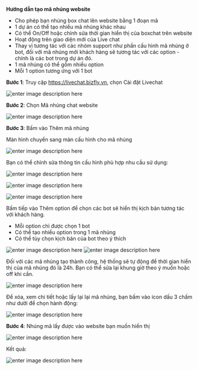 
**Hướng dẫn tạo mã nhúng website**

- Cho phép bạn nhúng box chat lên website bằng 1 đoạn mã 
- 1 dự án có thể tạo nhiều mã nhúng khác nhau 
- Có thể On/Off hoặc chỉnh sửa thời gian hiển thị của boxchat trên website
- Hoạt động trên giao diện mới của Live chat
- Thay vì tương tác với các nhóm support như phần cấu hình mã nhúng ở bot, đối với mã nhúng mới khách hàng sẽ tương tác với các option - chính là các bot trong dự án đó.
- 1 mã nhúng có thể gồm nhiều option
- Mỗi 1 option tương ứng với 1 bot

**Bước 1**: Truy cập https://livechat.bizfly.vn, chọn Cài đặt Livechat 

![enter image description here](https://static8.muarecdn.com/original/muare/images/2020/09/22/5735880_screenshot-11.jpg)

**Bước 2**: Chọn Mã nhúng chat website

![enter image description here](https://static8.muarecdn.com/original/muare/images/2020/09/22/5735905_13.jpg)

**Bước 3**: Bấm vào Thêm mã nhúng 

Màn hình chuyển sang màn cấu hình cho mã nhúng

![enter image description here](https://static8.muarecdn.com/original/muare/images/2020/09/22/5735910_14.jpg)

Bạn có thể chỉnh sửa thông tin cấu hình phù hợp nhu cầu sử dụng:

![enter image description here](https://static8.muarecdn.com/original/muare/images/2020/09/22/5735912_15.jpg)

![enter image description here](https://static8.muarecdn.com/original/muare/images/2020/09/22/5736364_25.jpg)

![enter image description here](https://static8.muarecdn.com/original/muare/images/2020/09/22/5735913_16.jpg)

Bấm tiếp vào Thêm option để chọn các bot sẽ hiển thị kịch bản tương tác với khách hàng.

 - Mỗi option chỉ được chọn 1 bot
 - Có thể tạo nhiều option trong 1 mã nhúng
 - Có thể tùy chọn kịch bản của bot theo ý thích
 
![enter image description here](https://static8.muarecdn.com/original/muare/images/2020/09/22/5735958_17.jpg)
![enter image description here](https://static8.muarecdn.com/original/muare/images/2020/09/22/5735963_18.jpg)

Đối với các mã nhúng tạo thành công, hệ thống sẽ tự động để thời gian hiển thị của mã nhúng đó là 24h. Bạn có thể sửa lại khung giờ theo ý muốn hoặc off khi cần.

![enter image description here](https://static8.muarecdn.com/original/muare/images/2020/09/22/5736337_22.jpg)

Để xóa, xem chi tiết hoặc lấy lại lại mã nhúng, bạn bấm vào icon dấu 3 chấm như dưới để chọn hành động:

![enter image description here](https://static8.muarecdn.com/original/muare/images/2020/09/22/5736342_23.jpg)

**Bước 4**: Nhúng mã lấy được vào website bạn muốn hiển thị

![enter image description here](https://static8.muarecdn.com/original/muare/images/2020/09/22/5736304_21.jpg)

Kết quả: 

![enter image description here](https://static8.muarecdn.com/original/muare/images/2020/09/22/5736344_24.jpg)